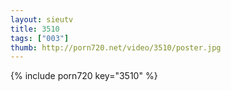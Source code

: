 ```yaml
--- 
layout: sieutv
title: 3510
tags: ["003"]
thumb: http://porn720.net/video/3510/poster.jpg
---
```

{% include porn720 key="3510" %} 
